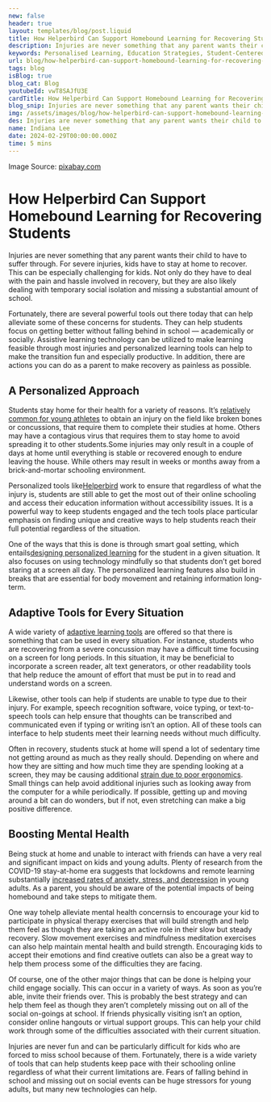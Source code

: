 ```yaml
---
new: false
header: true
layout: templates/blog/post.liquid
title: How Helperbird Can Support Homebound Learning for Recovering Students
description: Injuries are never something that any parent wants their child to have to suffer through. For severe injuries, kids have to stay at home to recover. This can be especially challenging for kids. Not only do they have to deal with the pain and hassle involved in recovery, but they are also likely dealing with temporary social isolation and missing a substantial amount of school. 
keywords: Personalised Learning, Education Strategies, Student-Centered Learning, Classroom Innovation, Teacher Resources, Education Improvement, Customized Learning Plans
url: blog/how-helperbird-can-support-homebound-learning-for-recovering-students/
tags: blog
isBlog: true
blog_cat: Blog
youtubeId: vwT8SAJfU3E
cardTitle: How Helperbird Can Support Homebound Learning for Recovering Students
blog_snip: Injuries are never something that any parent wants their child to have to suffer through. For severe injuries, kids have to stay at home to recover. This can be especially challenging for kids. Not only do they have to deal with the pain and hassle involved in recovery, but they are also likely dealing with temporary social isolation and missing a substantial amount of school. 
img: /assets/images/blog/how-helperbird-can-support-homebound-learning-for-recovering-students/how-helperbird-can-support-homebound-learning-for-recovering-students.png
des: Injuries are never something that any parent wants their child to have to suffer through.
name: Indiana Lee
date: 2024-02-29T00:00:00.000Z
time: 5 mins
---
```



Image Source: [pixabay.com](https://pixabay.com/photos/injury-foul-free-kick-soccer-4211129/)

# How Helperbird Can Support Homebound Learning for Recovering Students

Injuries are never something that any parent wants their child to have to suffer through. For severe injuries, kids have to stay at home to recover. This can be especially challenging for kids. Not only do they have to deal with the pain and hassle involved in recovery, but they are also likely dealing with temporary social isolation and missing a substantial amount of school.

Fortunately, there are several powerful tools out there today that can help alleviate some of these concerns for students. They can help students focus on getting better without falling behind in school &mdash; academically or socially. Assistive learning technology can be utilized to make learning feasible through most injuries and personalized learning tools can help to make the transition fun and especially productive. In addition, there are actions you can do as a parent to make recovery as painless as possible.

## A Personalized Approach

Students stay home for their health for a variety of reasons. It&rsquo;s [relatively common for young athletes](https://www.barnesjewish.org/Health-Library/View-Content?contentTypeId%3D6%26contentId%3D1659479745&sa=D&source=editors&ust=1709272238847909&usg=AOvVaw1CdHTxp2dTy6XcAEZxlvsu) to obtain an injury on the field like broken bones or concussions, that require them to complete their studies at home. Others may have a contagious virus that requires them to stay home to avoid spreading it to other students.Some injuries may only result in a couple of days at home until everything is stable or recovered enough to endure leaving the house. While others may result in weeks or months away from a brick-and-mortar schooling environment.

Personalized tools like[Helperbird](https://www.helperbird.com/about/) work to ensure that regardless of what the injury is, students are still able to get the most out of their online schooling and access their education information without accessibility issues. It is a powerful way to keep students engaged and the tech tools place particular emphasis on finding unique and creative ways to help students reach their full potential regardless of the situation.

One of the ways that this is done is through smart goal setting, which entails[designing personalized learning](https://www.helperbird.com/blog/7-steps-to-create-personalised-learning-plans-for-students) for the student in a given situation. It also focuses on using technology mindfully so that students don&rsquo;t get bored staring at a screen all day. The personalized learning features also build in breaks that are essential for body movement and retaining information long-term.

## Adaptive Tools for Every Situation

A wide variety of [adaptive learning tools](https://www.helperbird.com/blog/10-essential-assistive-technology-tools-web-accessibility/) are offered so that there is something that can be used in every situation. For instance, students who are recovering from a severe concussion may have a difficult time focusing on a screen for long periods. In this situation, it may be beneficial to incorporate a screen reader, alt text generators, or other readability tools that help reduce the amount of effort that must be put in to read and understand words on a screen.

Likewise, other tools can help if students are unable to type due to their injury. For example, speech recognition software, voice typing, or text-to-speech tools can help ensure that thoughts can be transcribed and communicated even if typing or writing isn&rsquo;t an option. All of these tools can interface to help students meet their learning needs without much difficulty.

Often in recovery, students stuck at home will spend a lot of sedentary time not getting around as much as they really should. Depending on where and how they are sitting and how much time they are spending looking at a screen, they may be causing additional  [strain due to poor ergonomics](https://www.protrainings.com/blog/6-ways-to-avoid-injury-with-ergonomics). Small things can help avoid additional injuries such as looking away from the computer for a while periodically. If possible, getting up and moving around a bit can do wonders, but if not, even stretching can make a big positive difference.

## Boosting Mental Health

Being stuck at home and unable to interact with friends can have a very real and significant impact on kids and young adults. Plenty of research from the COVID-19 stay-at-home era suggests that lockdowns and remote learning substantially [increased rates of anxiety, stress, and depression](https://www.nytimes.com/2020/11/12/health/covid-teenagers-mental-health.html) in young adults. As a parent, you should be aware of the potential impacts of being homebound and take steps to mitigate them.

One way tohelp alleviate mental health concernsis to encourage your kid to participate in physical therapy exercises that will build strength and help them feel as though they are taking an active role in their slow but steady recovery. Slow movement exercises and mindfulness meditation exercises can also help maintain mental health and build strength. Encouraging kids to accept their emotions and find creative outlets can also be a great way to help them process some of the difficulties they are facing.

Of course, one of the other major things that can be done is helping your child engage socially. This can occur in a variety of ways. As soon as you&rsquo;re able, invite their friends over. This is probably the best strategy and can help them feel as though they aren&rsquo;t completely missing out on all of the social on-goings at school. If friends physically visiting isn&rsquo;t an option, consider online hangouts or virtual support groups. This can help your child work through some of the difficulties associated with their current situation.



Injuries are never fun and can be particularly difficult for kids who are forced to miss school because of them. Fortunately, there is a wide variety of tools that can help students keep pace with their schooling online regardless of what their current limitations are. Fears of falling behind in school and missing out on social events can be huge stressors for young adults, but many new technologies can help.